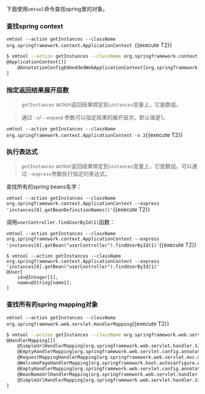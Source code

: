 下面使用`vmtool`命令查找spring里的对象。

### 查找spring context

`vmtool --action getInstances --className org.springframework.context.ApplicationContext `{{execute T2}}

```bash
$ vmtool --action getInstances --className org.springframework.context.ApplicationContext 
@ApplicationContext[][
    @AnnotationConfigEmbeddedWebApplicationContext[org.springframework.boot.context.embedded.AnnotationConfigEmbeddedWebApplicationContext@12028586: startup date [Thu May 13 16:08:38 UTC 2021]; root of context hierarchy],
]
```

### 指定返回结果展开层数

> `getInstances` action返回结果绑定到`instances`变量上，它是数组。

> 通过 `-x`/`--expand` 参数可以指定结果的展开层次，默认值是1。

`vmtool --action getInstances --className org.springframework.context.ApplicationContext -x 2`{{execute T2}}

### 执行表达式

> `getInstances` action返回结果绑定到`instances`变量上，它是数组。可以通过`--express`参数执行指定的表达式。

查找所有的spring beans名字：


`vmtool --action getInstances --className org.springframework.context.ApplicationContext --express 'instances[0].getBeanDefinitionNames()'`{{execute T2}}


调用`userController.findUserById(1)`函数：


`vmtool --action getInstances --className org.springframework.context.ApplicationContext --express 'instances[0].getBean("userController").findUserById(1)'`{{execute T2}}

```
$ vmtool --action getInstances --className org.springframework.context.ApplicationContext --express 'instances[0].getBean("userController").findUserById(1)'
@User[
    id=@Integer[1],
    name=@String[name1],
]
```

### 查找所有的spring mapping对象


`vmtool --action getInstances --className org.springframework.web.servlet.HandlerMapping`{{execute T2}}

```bash
$ vmtool --action getInstances --className org.springframework.web.servlet.HandlerMapping
@HandlerMapping[][
    @SimpleUrlHandlerMapping[org.springframework.web.servlet.handler.SimpleUrlHandlerMapping@5d3819c8],
    @EmptyHandlerMapping[org.springframework.web.servlet.config.annotation.WebMvcConfigurationSupport$EmptyHandlerMapping@11d509ba],
    @RequestMappingHandlerMapping[org.springframework.web.servlet.mvc.method.annotation.RequestMappingHandlerMapping@56a5f2e3],
    @WelcomePageHandlerMapping[org.springframework.boot.autoconfigure.web.WebMvcAutoConfiguration$WelcomePageHandlerMapping@4c0a4ed3],
    @EmptyHandlerMapping[org.springframework.web.servlet.config.annotation.WebMvcConfigurationSupport$EmptyHandlerMapping@51e1f8c3],
    @BeanNameUrlHandlerMapping[org.springframework.web.servlet.handler.BeanNameUrlHandlerMapping@68c0a39c],
    @SimpleUrlHandlerMapping[org.springframework.web.servlet.handler.SimpleUrlHandlerMapping@110b768d],
]
```
